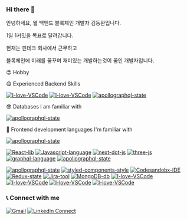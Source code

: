 ### Hi there 👋

안녕하세요, 웹 백앤드 블록체인 개발자 김동완입니다.

1일 1커밋을 목표로 달려갑니다. 

현재는 핀테크 회사에서 근무하고

블록체인에 미래를 꿈꾸며 재미있는 개발하는것이 꿈인 개발자입니다.

😍 Hobby

😋 Experienced Backend Skills

[![I-love-VSCode](https://img.shields.io/badge/Rust-000000?style=for-the-badge&logo=Rust&logoColor=white)](https://code.visualstudio.com/)
[![I-love-VSCode](https://img.shields.io/badge/Solana-9945FF?style=for-the-badge&logo=Solana&logoColor=white)](https://code.visualstudio.com/)
[![apollographql-state](https://img.shields.io/badge/springboot-6DB33F?style=for-the-badge&logo=springboot&logoColor=white)](https://www.apollographql.com/)


😎 Databases I am familiar with

[![apollographql-state](https://img.shields.io/badge/postgresql-4169E1?style=for-the-badge&logo=postgresql&logoColor=white)](https://www.apollographql.com/)


🤩 Frontend development languages I'm familiar with

[![apollographql-state](https://img.shields.io/badge/typescript-3178C6?style=for-the-badge&logo=typescript&logoColor=white)](https://www.apollographql.com/)

[![React-lib](https://img.shields.io/badge/React-hooks-61DAFB.svg?logo=react)](https://reactjs.org/)
[![Javascript-language](https://img.shields.io/badge/Javascript-language-F7DF1E.svg?logo=javascript)](https://www.ecma-international.org/publications/standards/Ecma-262.htm)
[![next-dot-js](https://img.shields.io/badge/nextjs-ssr-000000.svg?logo=vercel)](https://nextjs.org/)
[![three-js](https://img.shields.io/badge/threejs-webgl-000000.svg?logo=webgl)](https://threejs.org/)
[![graphql-language](https://img.shields.io/badge/Redux-593D88?style=for-the-badge&logo=redux&logoColor=white)](https://graphql.org/)
[![apollographql-state](https://img.shields.io/badge/Node.js-43853D?style=for-the-badge&logo=node.js&logoColor=white)](https://www.apollographql.com/)

[![apollographql-state](https://img.shields.io/badge/Python-3776AB?style=for-the-badge&logo=python&logoColor=white)](https://www.apollographql.com/)
[![styled-components-style](https://img.shields.io/badge/%F0%9F%92%85%20styled--components-CssInJs-orange.svg)](https://github.com/styled-components/styled-components)
[![Codesandobx-IDE](https://img.shields.io/badge/Codesandbox-IDE-000000.svg?logo=codesandbox)](https://codesandbox.io/)
[![Redux-state](https://img.shields.io/badge/Redux-web-764ABC.svg?logo=redux)](https://redux.js.org/)
[![Jira-tool](https://img.shields.io/badge/Jira-tool-0052CC.svg?logo=jira-software)](https://www.atlassian.com/software/jira)
[![MongoDB-db](https://img.shields.io/badge/MongoDB-Database-47A248.svg?logo=mongodb)](https://www.mongodb.com/)
[![I-love-VSCode](https://img.shields.io/badge/I%20love-VSCode-007ACC.svg?logo=visual-studio-code)](https://code.visualstudio.com/)
[![I-love-VSCode](https://img.shields.io/badge/Keras-%23D00000.svg?style=for-the-badge&logo=Keras&logoColor=white)](https://code.visualstudio.com/)
[![I-love-VSCode](https://img.shields.io/badge/TensorFlow-%23FF6F00.svg?style=for-the-badge&logo=TensorFlow&logoColor=white)](https://code.visualstudio.com/)
[![I-love-VSCode](https://img.shields.io/badge/PyTorch-%23EE4C2C.svg?style=for-the-badge&logo=PyTorch&logoColor=white)](https://code.visualstudio.com/)


### 📞  Connect with me  



[![Gmail](https://img.shields.io/badge/%20-Send%20Mail-black?color=14171A&labelColor=ef5350&logo=gmail&logoColor=ffffff)](mailto:zkdlwu94@gmail.com) 
[![LinkedIn Connect](https://img.shields.io/badge/%20-LinkedIn-black?color=14171A&labelColor=0077b5&logo=linkedin&logoColor=ffffff)](https://www.linkedin.com/in/%EB%94%94%EC%B0%8C-hip-05a2791a2/)
<!--
**Dongwankim1/Dongwankim1** is a ✨ _special_ ✨ repository because its `README.md` (this file) appears on your GitHub profile.

Here are some ideas to get you started:

- 🔭 I’m currently working on ...
- 🌱 I’m currently learning ...
- 👯 I’m looking to collaborate on ...
- 🤔 I’m looking for help with ...
- 💬 Ask me about ...
- 📫 How to reach me: ...
- 😄 Pronouns: ...
- ⚡ Fun fact: ...
-->
